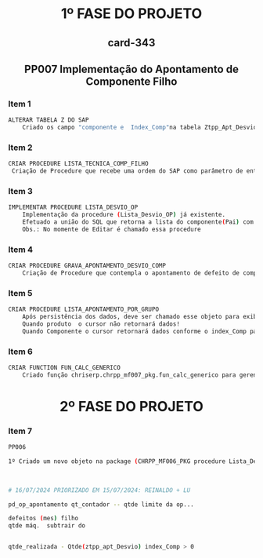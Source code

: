 
<center><h1>1º FASE DO PROJETO</h1></center>
<center><h2>card-343</h2></center>

<center><h2>PP007 Implementação do Apontamento de Componente Filho</h2></center>




### Item 1
```sh
ALTERAR TABELA Z DO SAP
    Criado os campo "componente e  Index_Comp"na tabela Ztpp_Apt_Desvio
```

### Item 2
```sh
CRIAR PROCEDURE LISTA_TECNICA_COMP_FILHO
 Criação de Procedure que recebe uma ordem do SAP como parâmetro de entrada e retorna um cursor como parâmetro de saída com o código e a descrição do componente.
 ```

### Item 3
```sh
IMPLEMENTAR PROCEDURE LISTA_DESVIO_OP     
    Implementação da procedure (Lista_Desvio_OP) já existente. 
    Efetuado a união do SQL que retorna a lista do componente(Pai) com a lista do componente(Filho) de forma sintetizada.
    Obs.: No momente de Editar é chamado essa procedure
```

### Item 4
```sh
CRIAR PROCEDURE GRAVA_APONTAMENTO_DESVIO_COMP
    Criação de Procedure que contempla o apontamento de defeito de componente conforme especificação.
```

### Item 5
```sh
CRIAR PROCEDURE LISTA_APONTAMENTO_POR_GRUPO
    Após persistência dos dados, deve ser chamado esse objeto para exibir a lista dos componentes apontados.
    Quando produto  o cursor não retornará dados!
    Quando Componente o cursor retornará dados conforme o index_Comp passado como parâmetro de entrada.
```

### Item 6
```sh
CRIAR FUNCTION FUN_CALC_GENERICO
    Criado função chriserp.chrpp_mf007_pkg.fun_calc_generico para gerenciar o "contador e o index_comp" da tabela Ztpp_Apt_Desvio no processo de apontamento de componente(Filho).
```


<center><h1>2º FASE DO PROJETO</h1></center>

### Item 7
```sh
PP006 

1º Criado um novo objeto na package (CHRPP_MF006_PKG procedure Lista_Desvio_Com) para retornar os campos (   Codigo_Defeito
                                                                                                           , Descricao 
                                                                                                           , Qtde ).

# 16/07/2024 PRIORIZADO EM 15/07/2024: REINALDO + LU

pd_op_apontamento qt_contador -- qtde limite da op...

defeitos (mes) filho  
qtde máq.  subtrair do               


qtde_realizada - Qtde(ztpp_apt_Desvio) index_Comp > 0

```